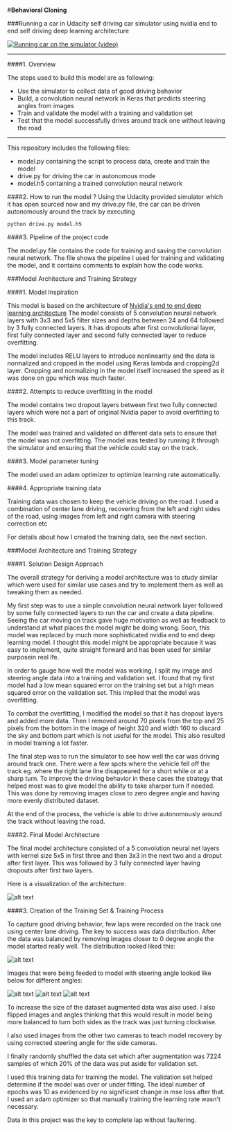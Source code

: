 #**Behavioral Cloning** 

###Running a car in Udacity self driving car simulator using nvidia end to end self driving deep learning architecture


[![Running car on the simulator (video)](./examples/youtube.jpg)](https://www.youtube.com/watch?v=UvCSL5qdOko)

---

####1. Overview

The steps used to build this model are as following:
* Use the simulator to collect data of good driving behavior
* Build, a convolution neural network in Keras that predicts steering angles from images
* Train and validate the model with a training and validation set
* Test that the model successfully drives around track one without leaving the road


[//]: # (Image References)

[image1]: ./examples/model_vis.png "Model Visualization"
[image2]: ./examples/center_2016_12_01_13_34_37_957.jpg "Right turn: 29.3 degree"
[image3]: ./examples/center_2016_12_01_13_40_10_569.jpg "Left turn: -35.5 degree"
[image4]: ./examples/center_2016_12_01_13_33_36_298.jpg "Straight- 0 degree"
[image5]: ./examples/model_vis.png "Model Visualization"
[image6]: ./examples/distribution.png "Dataset Distribution"


---

This  repository includes the following files:
* model.py containing the script to process data, create and train the model
* drive.py for driving the car in autonomous mode
* model.h5 containing a trained convolution neural network

####2.  How to run the model ?
Using the Udacity provided simulator which it has open sourced now and my drive.py file, the car can be driven autonomously around the track by executing 
```
python drive.py model.h5
```

####3. Pipeline of the project code 

The model.py file contains the code for training and saving the convolution neural network. The file shows the pipeline I used for training and validating the model, and it contains comments to explain how the code works.

###Model Architecture and Training Strategy

####1. Model Inspiration

This model is based on the architecture of [Nvidia's end to end deep learning architecture](http://images.nvidia.com/content/tegra/automotive/images/2016/solutions/pdf/end-to-end-dl-using-px.pdf) 
The model consists of 5 convolution neural network layers with 3x3 and 5x5 filter sizes and depths between 24 and 64 followed by 3 fully connected layers. It has dropouts after first convolutional layer, first fully connected layer and second fully connected layer to reduce overfitting.

The model includes RELU layers to introduce nonlinearity and the data is normalized and cropped in the model using Keras lambda and cropping2d layer. Cropping and normalizing in the model itself increased the speed as it was done on gpu which was much faster.

####2. Attempts to reduce overfitting in the model

The model contains two dropout layers between first two fully connected layers which were not a part of original Nvidia paper to avoid overfitting to this track.

The model was trained and validated on different data sets to ensure that the model was not overfitting. The model was tested by running it through the simulator and ensuring that the vehicle could stay on the track.

####3. Model parameter tuning

The model used an adam optimizer to optimize learning rate automatically.

####4. Appropriate training data

Training data was chosen to keep the vehicle driving on the road. I used a combination of center lane driving, recovering from the left and right sides of the road, using images from left and right camera with steering correction etc 

For details about how I created the training data, see the next section. 

###Model Architecture and Training Strategy

####1. Solution Design Approach

The overall strategy for deriving a model architecture was to study similar which were used for similar use cases and try to implement them as well as tweaking them as needed.

My first step was to use a simple convolution neural network layer followed by some fully connected layers to run the car and create a data pipeline. Seeing the car moving on track gave huge motivation as well as feedback to understand at what places the model might be doing wrong. Soon, this model was replaced by much more sophisticated nvidia end to end deep learning model. I thought this model might be appropriate because it was easy to implement, quite straight forward and has been used for similar purposein real lfe. 

In order to gauge how well the model was working, I split my image and steering angle data into a training and validation set. I found that my first model had a low mean squared error on the training set but a high mean squared error on the validation set. This implied that the model was overfitting. 

To combat the overfitting, I modified the model so that it has dropout layers and added more data. Then I removed around 70 pixels from the top and 25 pixels from the bottom in the image of height 320 and width 160 to discard the sky and bottom part which is not useful for the model. This also resulted in model training a lot faster. 

The final step was to run the simulator to see how well the car was driving around track one. There were a few spots where the vehicle fell off the track eg. where the right lane line disappeared for a short while or at a sharp turn. To improve the driving behavior in these cases the strategy that helped most was to give model the ability to take sharper turn if needed. This was done by removing images close to zero degree angle and having more evenly distributed dataset. 

At the end of the process, the vehicle is able to drive autonomously around the track without leaving the road.

####2. Final Model Architecture

The final model architecture consisted of a 5 convolution neural net layers with kernel size 5x5 in first three and then 3x3 in the next two and a droput after first layer. This was followed by 3 fully connected layer having dropouts after first two layers.

Here is a visualization of the architecture:

![alt text][image1]

####3. Creation of the Training Set & Training Process

To capture good driving behavior, few laps were recorded on the track one using center lane driving. The key to success was data distribution. After the data was balanced by removing images closer to 0 degree angle the model started really well. The distribution looked liked this:

![alt text][image6]

Images that were being feeded to model with steering angle looked like below for different angles:

![alt text][image3] ![alt text][image4] ![alt text][image2]

To increase the size of the dataset augmented data was also used. I also flipped images and angles thinking that this would result in model being more balanced to turn both sides as the track was just turning clockwise.

I also used images from the other two cameras to teach model recovery by using corrected steering angle for the side cameras.

I finally randomly shuffled the data set which after augmentation was 7224 samples of which 20% of the data was put aside for validation set.

I used this training data for training the model. The validation set helped determine if the model was over or under fitting. The ideal number of epochs was 10 as evidenced by no significant change in mse loss after that. I used an adam optimizer so that manually training the learning rate wasn't necessary.

Data in this project was the key to complete lap without faultering.




